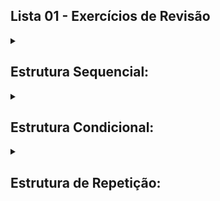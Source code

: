 ## Lista 01 - Exercícios de Revisão
<details>
  <summary> <h2>Estrutura Sequencial:</h2></summary>
  
  1. Soma de dois números: Faça um programa que leia dois números e
 exiba a soma entre eles.
  
 2. Cálculo de média: Faça um programa que leia quatro notas e exiba
 a média aritmética.

 4. Conversão de temperatura: Construa um programa que converta
 uma temperatura de Celsius para Fahrenheit.
 5. Área do círculo: Escreva um programa que leia o raio de um círculo
 e calcule sua área.
 6. Conversão de horas: Faça um programa que converta um tempo em
 horas para minutos e segundos.
 7. Cálculo de salário: Desenvolva um programa que leia o número de
 horas trabalhadas e o valor por hora, e calcule o salário total.
 8. Idade em dias: Faça um programa que leia sua idade em anos e
 converta para dias.
 9. Cálculo de área de um retângulo: Escreva um programa que leia a
 base e a altura de um retângulo e calcule a sua área.
 10. Divisão e resto: Escreva um programa que leia dois números inteiros
 e mostre o quociente e o resto da divisão.

 11. Conversão de dólares para reais: Crie um programa que leia um
 valor em dólares e o converta para reais, considerando uma taxa de
 câmbio fornecida.
</details>

<details>
  <summary><h2>Estrutura Condicional:</h2></summary>

 11. Número par ou ímpar: Faça um programa que leia um número e
 diga se ele é par ou ímpar.
 
 12. Maior entre dois números: Construa um programa que leia dois
 números e exiba o maior entre eles.
 
 13. Cálculo de IMC: Desenvolva um programa que leia o peso e a
 altura de uma pessoa e calcule seu Índice de Massa Corporal (IMC),
 mostrando se a pessoa está abaixo, dentro ou acima do peso.
 
 14. Positivo, negativo ou zero: Escreva um programa que leia um
 número e determine se ele é positivo, negativo ou zero.
 
 15. Classificação de triângulo: Faça um programa que leia os três lados
 de um triângulo e classifique-o como equilátero, isósceles ou
 escaleno.
 
 16. Ano bissexto: Construa um programa que determine se um ano é
 bissexto ou não.
 
 17. Maior entre três números: Escreva um programa que leia três
 números e exiba o maior entre eles.
 
 18. Verificação de múltiplos: Faça um programa que leia dois números
 inteiros e diga se o primeiro é múltiplo do segundo.
 
 19. Cálculo de desconto: Construa um programa que calcule o valor de
 um produto após aplicar um desconto, cujo percentual é lido do
 teclado
 
 20. Verificação de idade para votar: Escreva um programa que leia a
 idade de uma pessoa e determine se ela está apta a votar.
</details>
 
<details>
  <summary><h2>Estrutura de Repetição:</h2></summary>

 21. Tabuada: Faça um programa que exiba a tabuada de um número
 fornecido pelo usuário.
 
 22. Soma dos números de 1 a N: Construa um programa que leia um
 número N e calcule a soma de todos os números de 1 até N.
 
 23. Fatorial de um número: Escreva um programa que calcule o
 fatorial de um número fornecido pelo usuário.
 
 24. Números primos: Faça um programa que verifique se um número
 dado é primo.
 
 25. Múltiplos de 3 e 5: Desenvolva um programa que exiba os números
 de 1 a 100 que são múltiplos de 3 ou 5.
 
 26. Sequência de Fibonacci: Escreva um programa que exiba os N
 primeiros números da sequência de Fibonacci, onde N é lido do
 teclado.
 
 27. Soma de números pares: Construa um programa que calcule a soma
 dos números pares entre 1 e um número N fornecido pelo usuário.
 
 28. Contagem regressiva: Faça um programa que exiba uma contagem
 regressiva de 10 a 0.
 
 29. Números perfeitos: Escreva um programa que determine se um
 número é perfeito (um número perfeito é aquele cuja soma de seus
 divisores é igual a ele mesmo).
 
 30. Potência sem usar o operador: Construa um programa que leia dois
 números, base e expoente, e calcule a potência utilizando laços de
 repetição ao invés do operador de potência


<details>
  <summary><h2>Vetores e Matrizes:</h2></summary>

 31. Soma de elementos de um vetor: Faça um programa que leia 10
 números e armazene em um vetor. Depois, exiba a soma dos
 elementos do vetor.
 
 32. Maior e menor valor de um vetor: Construa um programa que leia
 15 números e armazene-os em um vetor, depois exiba o maior e o
 menor número.
 
 33. Média dos elementos de um vetor: Escreva um programa que leia
 umvetor de 20 números e calcule a média dos elementos.
 
 34. Contagem de números pares em um vetor: Faça um programa que
 leia um vetor de 30 números e exiba quantos números são pares.
 
 35. Multiplicação de vetores: Escreva um programa que leia dois
 vetores de 5 posições e exiba o vetor resultante da multiplicação dos
 elementos nas mesmas posições.
 
 36. Soma de elementos de uma matriz 3x3: Construa um programa
 que leia uma matriz 3x3 e exiba a soma dos seus elementos.
 
 37. Transposição de matriz: Faça um programa que leia uma matriz
 3x3 e exiba sua transposta.
 
 38. Soma dos elementos da diagonal principal: Escreva um programa
 que leia uma matriz 4x4 e exiba a soma dos elementos da diagonal
 principal.
 
 39. Multiplicação de matrizes: Desenvolva um programa que leia duas
 matrizes 2x2 e exiba a matriz resultante da multiplicação entre elas.
 
 40. Troca de valores em um vetor: Faça um programa que leia um
 vetor de 10 elementos e troque o valor do primeiro pelo último, o
 segundo pelo penúltimo, e assim por diante.
</details>

